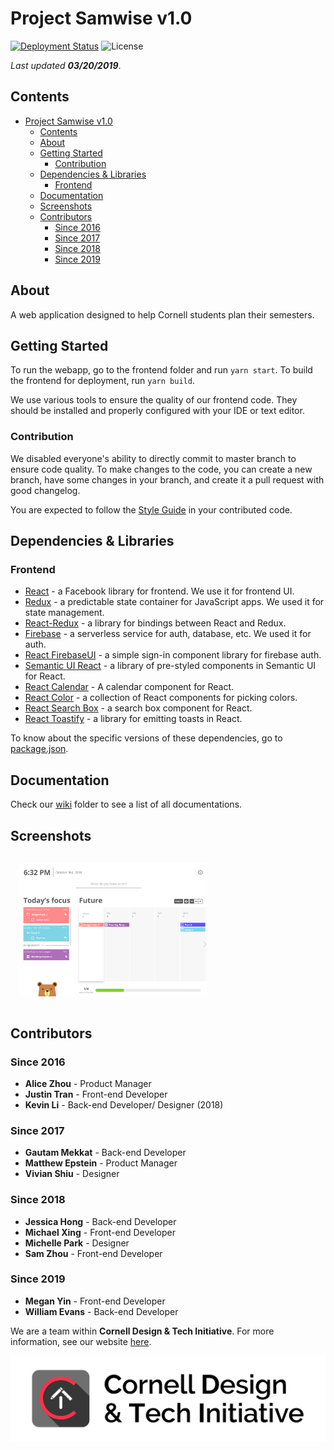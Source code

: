 # Project Samwise v1.0

[![Deployment Status](https://github.com/cornell-dti/samwise/workflows/CD/badge.svg)](https://samwise-dev.firebaseapp.com)
![License](https://img.shields.io/github/license/cornell-dti/samwise.svg)

_Last updated **03/20/2019**_.

## Contents

- [Project Samwise v1.0](#project-samwise-v10)
  - [Contents](#contents)
  - [About](#about)
  - [Getting Started](#getting-started)
    - [Contribution](#contribution)
  - [Dependencies & Libraries](#dependencies--libraries)
    - [Frontend](#frontend)
  - [Documentation](#documentation)
  - [Screenshots](#screenshots)
  - [Contributors](#contributors)
    - [Since 2016](#since-2016)
    - [Since 2017](#since-2017)
    - [Since 2018](#since-2018)
    - [Since 2019](#since-2019)

## About

A web application designed to help Cornell students plan their semesters.

## Getting Started

To run the webapp, go to the frontend folder and run `yarn start`. To build the frontend for
deployment, run `yarn build`.

We use various tools to ensure the quality of our frontend code. They should be installed and
properly configured with your IDE or text editor.

### Contribution

We disabled everyone's ability to directly commit to master branch to ensure code quality. To make
changes to the code, you can create a new branch, have some changes in your branch, and create it
a pull request with good changelog.

You are expected to follow the
[Style Guide](https://github.com/cornell-dti/samwise/wiki/Style-Guide) in your contributed code.

## Dependencies & Libraries

### Frontend

- [React](https://reactjs.org/) - a Facebook library for frontend. We use it for frontend UI.
- [Redux](https://redux.js.org/) - a predictable state container for JavaScript apps. We used it for state management.
- [React-Redux](https://github.com/reduxjs/react-redux) - a library for bindings between React and Redux.
- [Firebase](https://firebase.google.com) - a serverless service for auth, database, etc. We used it for auth.
- [React FirebaseUI](https://github.com/firebase/firebaseui-web-react) - a simple sign-in component library for firebase auth.
- [Semantic UI React](https://react.semantic-ui.com/) - a library of pre-styled components in Semantic UI for React.
- [React Calendar](https://www.npmjs.com/package/react-calendar) - A calendar component for React.
- [React Color](https://casesandberg.github.io/react-color/) - a collection of React components for picking colors.
- [React Search Box](https://ghoshnirmalya.github.io/react-search-box/) - a search box component for React.
- [React Toastify](https://fkhadra.github.io/react-toastify/) - a library for emitting toasts in React.

To know about the specific versions of these dependencies, go to [package.json](frontend/package.json).

## Documentation

Check our [wiki](https://github.com/cornell-dti/samwise/wiki) folder to see a list of all documentations.

## Screenshots

<img src="./screenshots/app.png" width="300px" style="margin: 1em" />

## Contributors

### Since 2016

- **Alice Zhou** - Product Manager
- **Justin Tran** - Front-end Developer
- **Kevin Li** - Back-end Developer/ Designer (2018)

### Since 2017

- **Gautam Mekkat** - Back-end Developer
- **Matthew Epstein** - Product Manager
- **Vivian Shiu** - Designer

### Since 2018

- **Jessica Hong** - Back-end Developer
- **Michael Xing** - Front-end Developer
- **Michelle Park** - Designer
- **Sam Zhou** - Front-end Developer

### Since 2019

- **Megan Yin** - Front-end Developer
- **William Evans** - Back-end Developer

We are a team within **Cornell Design & Tech Initiative**. For more information, see our website [here](https://cornelldti.org/).

![Cornell DTI](https://raw.githubusercontent.com/cornell-dti/design/master/Branding/Wordmark/Dark%20Text/Transparent/Wordmark-Dark%20Text-Transparent%403x.png)
